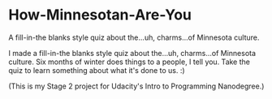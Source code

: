 # How-Minnesotan-Are-You
A fill-in-the blanks style quiz about the...uh, charms...of Minnesota culture.

I made a fill-in-the blanks style quiz about the...uh, charms...of Minnesota culture. 
Six months of winter does things to a people, I tell you. Take the quiz to learn something about what it's done to us. :) 

(This is my Stage 2 project for Udacity's Intro to Programming Nanodegree.) 
